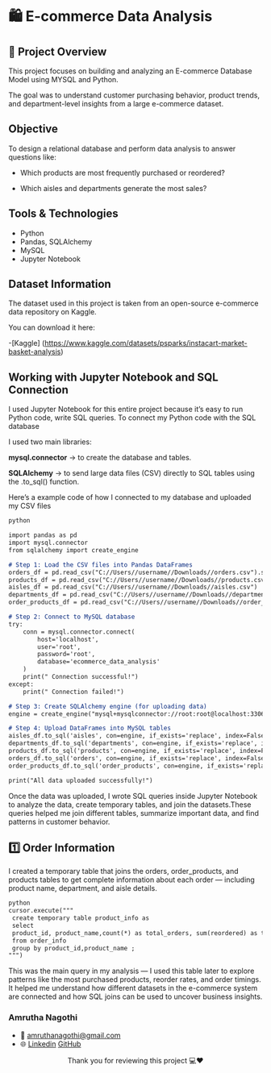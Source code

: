  # 🛍️ E-commerce Data Analysis
 ## 📘 Project Overview

This project focuses on building and analyzing an E-commerce Database Model using MYSQL and Python.

The goal was to understand customer purchasing behavior, product trends, and department-level insights from a large e-commerce dataset.
## Objective

To design a relational database and perform data analysis to answer questions like:

* Which products are most frequently purchased or reordered?

* Which aisles and departments generate the most sales?
## Tools & Technologies
* Python
* Pandas, SQLAlchemy
* MySQL
* Jupyter Notebook
## Dataset Information
The dataset used in this project is taken from an open-source e-commerce data repository on Kaggle.

You can download it here:

-[Kaggle]  (https://www.kaggle.com/datasets/psparks/instacart-market-basket-analysis)

## Working with Jupyter Notebook and SQL Connection

I used Jupyter Notebook for this entire project because it’s easy to run Python code, write SQL queries.
To connect my Python code with the SQL database 

I used two main libraries:

**mysql.connector** → to create the database and tables.

**SQLAlchemy** → to send large data files (CSV) directly to SQL tables using the .to_sql() function.

Here’s a example code of how I connected to my database and uploaded my CSV files
```md
python

import pandas as pd
import mysql.connector
from sqlalchemy import create_engine

# Step 1: Load the CSV files into Pandas DataFrames
orders_df = pd.read_csv("C://Users//username//Downloads//orders.csv").sample(10000)
products_df = pd.read_csv("C://Users//username//Downloads//products.csv")
aisles_df = pd.read_csv("C://Users//username//Downloads//aisles.csv")
departments_df = pd.read_csv("C://Users//username//Downloads//departments.csv")
order_products_df = pd.read_csv("C://Users//username//Downloads//order_products__prior.csv").sample(10000)

# Step 2: Connect to MySQL database
try:
    conn = mysql.connector.connect(
        host='localhost',
        user='root',
        password='root',
        database='ecommerce_data_analysis'
    )
    print(" Connection successful!")
except:
    print(" Connection failed!")

# Step 3: Create SQLAlchemy engine (for uploading data)
engine = create_engine("mysql+mysqlconnector://root:root@localhost:3306/ecommerce_data_analysis")

# Step 4: Upload DataFrames into MySQL tables
aisles_df.to_sql('aisles', con=engine, if_exists='replace', index=False)
departments_df.to_sql('departments', con=engine, if_exists='replace', index=False)
products_df.to_sql('products', con=engine, if_exists='replace', index=False)
orders_df.to_sql('orders', con=engine, if_exists='replace', index=False)
order_products_df.to_sql('order_products', con=engine, if_exists='replace', index=False)

print("All data uploaded successfully!")
```

Once the data was uploaded, I wrote SQL queries inside Jupyter Notebook to analyze the data, create temporary tables, and join the datasets.These queries helped me join different tables, summarize important data, and find patterns in customer behavior.

## 1️⃣ Order Information

I created a temporary table that joins the orders, order_products, and products tables to get complete information about each order — including product name, department, and aisle details.

```md
python
cursor.execute("""
 create temporary table product_info as 
 select 
 product_id, product_name,count(*) as total_orders, sum(reordered) as total_reorders,avg(add_to_cart_order) as avg_cart_order 
 from order_info 
 group by product_id,product_name ;
""")
```
This was the main query in my analysis — I used this table later to explore patterns like the most purchased products, reorder rates, and order timings.
It helped me understand how different datasets in the e-commerce system are connected and how SQL joins can be used to uncover business insights.
### Amrutha Nagothi
- 📧 amruthanagothi@gmail.com
- 🌐 [Linkedin](www.linkedin.com/in/amrutha-nagothi-3s)           [GitHub](https://github.com/ammu105)


<p align="center">
  Thank you for reviewing this project 💻❤️
</p>


